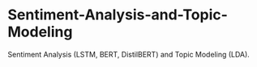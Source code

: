 # Sentiment-Analysis-and-Topic-Modeling
Sentiment Analysis (LSTM, BERT, DistilBERT) and Topic Modeling (LDA).
